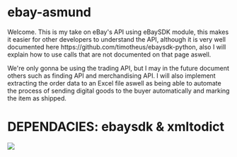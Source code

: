 # ebay-asmund
<p>Welcome. This is my take on eBay's API using eBaySDK module, this makes it easier for other developers to understand the API, although it is very well documented here https://github.com/timotheus/ebaysdk-python, also I will explain how to use calls that are not documented on that page aswell.
  
 We're only gonna be using the trading API, but I may in the future document others such as finding API and merchandising API.
 I will also implement extracting the order data to an Excel file aswell as being able to automate the process of sending digital goods to the buyer automatically and marking the item as shipped.
 </p>


<h1> DEPENDACIES: ebaysdk & xmltodict</h1>
<img src="https://i.imgur.com/fc0NrYp.png"> </img>
